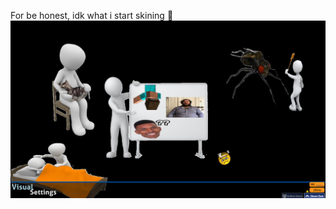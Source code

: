 For be honest, idk what i start skining 🤣
![jsp c'est quoi](https://github.com/MeuhMeuh62/osu-more/blob/main/Skins/media/screenshot033.png?raw=true)
